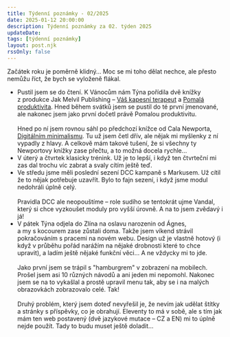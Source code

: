 ```yaml
---
title: Týdenní poznámky - 02/2025
date: 2025-01-12 20:00:00
description: Týdenní poznámky za 02. týden 2025
updateDate:
tags: [týdenní poznámky]
layout: post.njk
rssOnly: false
---
```


Začátek roku je poměrně klidný… Moc se mi toho dělat nechce, ale přesto nemůžu říct, že bych se vyloženě flákal.

- Pustil jsem se do čtení. K Vánocům nám Týna pořídila dvě knížky z produkce Jak Melvil Publishing – [Váš kapesní terapeut](https://www.melvil.cz/kniha-vas-kapesni-terapeut/) a [Pomalá produktivita](https://www.melvil.cz/kniha-pomala-produktivita/). Hned během svátků jsem se pustil do té první jmenované, ale nakonec jsem jako první dočetl právě Pomalou produktivitu.<br><br>
 Hned po ní jsem rovnou sáhl po předchozí knížce od Cala Newporta, [Digitálním minimalismu](https://www.melvil.cz/kniha-digitalni-minimalismus/). Tu už jsem četl dřív, ale nějak mi myšlenky z ní vypadly z hlavy. A celkově mám takové tušení, že si všechny ty Newportovy knížky zase přečtu, a to možná docela rychle…
- V úterý a čtvrtek klasicky trénink. Už je to lepší, i když ten čtvrteční mi zas dal trochu víc zabrat a svaly cítím ještě teď.
- Ve středu jsme měli poslední sezení DCC kampaně s Markusem. Už cítil že to nějak potřebuje uzavřít. Bylo to fajn sezení, i když jsme modul nedohráli úplně celý.<br><br>
 Pravidla DCC ale neopouštíme – role sudího se tentokrát ujme Vandal, který si chce vyzkoušet moduly pro vyšší úrovně. A na to jsem zvědavý i já!
- V pátek Týna odjela do Zlína na oslavu narozenin od Ágnes, a my s kocourem zase zůstali doma. Takže jsem víkend strávil pokračováním s pracemi na novém webu. Design už je vlastně hotový (i když v průběhu pořád narážím na nějaké drobnosti které to chce upravit), a ladím ještě nějaké funkční věci… A ne vždycky mi to jde.<br><br>
 Jako první jsem se trápil s "hamburgrem" v zobrazení na mobilech. Prošel jsem asi 10 různých návodů a ani jeden mi nepomohl. Nakonec jsem se na to vykašlal a prostě upravil menu tak, aby se i na malých obrazovkách zobrazovalo celé. Tak!<br><br>
 Druhý problém, který jsem doteď nevyřešil je, že nevím jak udělat štítky a stránky s příspěvky, co je obrahují. Eleventy to má v sobě, ale s tím jak mám ten web postavený (dvě jazykové mutace – CZ a EN) mi to úplně nejde použít. Tady to budu muset ještě doladit…